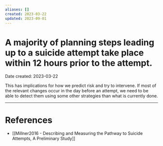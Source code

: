 ```yaml
---
aliases: []
created: 2023-03-22
updated: 2023-09-01
---
```


# A majority of planning steps leading up to a suicide attempt take place within 12 hours prior to the attempt.
Date created: 2023-03-22

This has implications for how we predict risk and try to intervene. If most of the relevant changes occur in the day before an attempt, we need to be able to detect them using some other strategies than what is currently done.

---
# References
* [[Millner2016 - Describing and Measuring the Pathway to Suicide Attempts, A Preliminary Study]]